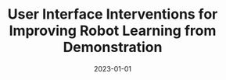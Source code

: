 ---
title: "User Interface Interventions for Improving Robot Learning from Demonstration"
collection: publications
permalink: /publication/2023-01-01-User-Interface-Interventions-for-Improving-Robot-Learning-from-Demonstration
date: 2023-01-01
venue: 'In the proceedings of Proceedings of the 11th International Conference on Human-Agent Interaction'
citation: ' Ornnalin Phaijit,  Claude Sammut,  Wafa Johal, &quot;User Interface Interventions for Improving Robot Learning from Demonstration.&quot; In the proceedings of Proceedings of the 11th International Conference on Human-Agent Interaction, 2023.'
---